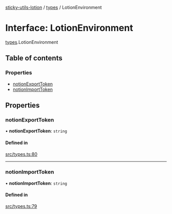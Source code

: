 [sticky-utils-lotion](../README.md) / [types](../modules/types.md) / LotionEnvironment

# Interface: LotionEnvironment

[types](../modules/types.md).LotionEnvironment

## Table of contents

### Properties

- [notionExportToken](types.LotionEnvironment.md#notionexporttoken)
- [notionImportToken](types.LotionEnvironment.md#notionimporttoken)

## Properties

### notionExportToken

• **notionExportToken**: `string`

#### Defined in

[src/types.ts:80](https://github.com/sticky/sticky-utils-lotion/blob/0655f7a/src/types.ts#L80)

___

### notionImportToken

• **notionImportToken**: `string`

#### Defined in

[src/types.ts:79](https://github.com/sticky/sticky-utils-lotion/blob/0655f7a/src/types.ts#L79)

